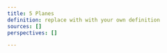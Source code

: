 ```yaml
---
title: 5 Planes
definition: replace with with your own definition
sources: []
perspectives: []

---
```

